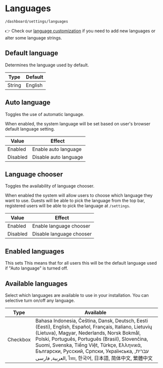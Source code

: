 # Languages

`/dashboard/settings/languages`

👉 Check our [language customization](https://v4-docs.chevereto.com/developer/customization/language.html) if you need to add new languages or alter some language strings.

## Default language

Determines the language used by default.

| Type   | Default |
| ------ | ------- |
| String | English |

## Auto language

Toggles the use of automatic language.

When enabled, the system language will be set based on user's browser default language setting.

| Value    | Effect                |
| -------- | --------------------- |
| Enabled  | Enable auto language  |
| Disabled | Disable auto language |

## Language chooser

Toggles the availability of language chooser.

When enabled the system will allow users to choose which language they want to use. Guests will be able to pick the language from the top bar, registered users will be able to pick the language at `/settings`.

| Value    | Effect                   |
| -------- | ------------------------ |
| Enabled  | Enable language chooser  |
| Disabled | Disable language chooser |

## Enabled languages

This sets  This means that for all users this will be the default language used if "Auto language" is turned off.

## Available languages

Select which languages are available to use in your installation. You can selective turn on/off any language.

| Type     | Available                                                                                                                                                                                                                                                                                                                                                       |
| -------- | --------------------------------------------------------------------------------------------------------------------------------------------------------------------------------------------------------------------------------------------------------------------------------------------------------------------------------------------------------------- |
| Checkbox | Bahasa Indonesia, Čeština, Dansk, Deutsch, Eesti (Eesti), English, Español, Français, Italiano, Lietuvių (Lietuva), Magyar, Nederlands, ‪Norsk Bokmål‬, Polski, Português, Português (Brasil), Slovenčina, Suomi, Svenska, Tiếng Việt, Türkçe, Ελληνικά, Български, Русский, Српски, Українська, עברית, العربية, فارسی, ไทย, 한국어, 日本語, 简体中文, 繁體中文 |
